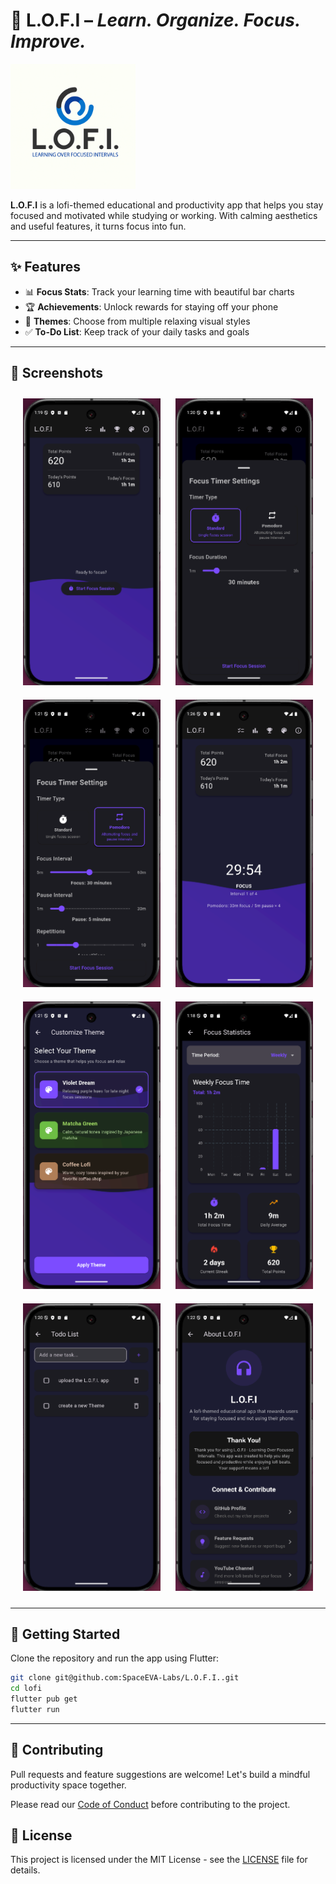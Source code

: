 # 🌙 L.O.F.I – *Learn. Organize. Focus. Improve.*

<img src="docs/logo/logo.png" alt="L.O.F.I Logo" width="200"/>

**L.O.F.I** is a lofi-themed educational and productivity app that helps you stay focused and motivated while studying or working. With calming aesthetics and useful features, it turns focus into fun.

---

## ✨ Features

- 📊 **Focus Stats**: Track your learning time with beautiful bar charts  
- 🏆 **Achievements**: Unlock rewards for staying off your phone  
- 🎨 **Themes**: Choose from multiple relaxing visual styles  
- ✅ **To-Do List**: Keep track of your daily tasks and goals  

---

## 📱 Screenshots

<div align="center">
  <img src="docs/screenshots/home.png" alt="Focus Screen" width="220" style="margin: 10px;"/>
  <img src="docs/screenshots/standard-timer.png" alt="Statistics Screen" width="220" style="margin: 10px;"/>
  <img src="docs/screenshots/pomodoro_timer.png" alt="Achievements Screen" width="220" style="margin: 10px;"/>
  <img src="docs/screenshots/pomodoro_active.png" alt="Todo List Screen" width="220" style="margin: 10px;"/>
  <img src="docs/screenshots/themes.png" alt="Theme Selection Screen" width="220" style="margin: 10px;"/>
  <img src="docs/screenshots/statistics.png" alt="Statistics Screen" width="220" style="margin: 10px;"/>
  <img src="docs/screenshots/todolist.png" alt="Todo List Screen" width="220" style="margin: 10px;"/>
  <img src="docs/screenshots/about.png" alt="About Screen" width="220" style="margin: 10px;"/>
</div>

---

## 🚀 Getting Started

Clone the repository and run the app using Flutter:

```bash
git clone git@github.com:SpaceEVA-Labs/L.O.F.I..git
cd lofi
flutter pub get
flutter run
```

---

## 🤝 Contributing

Pull requests and feature suggestions are welcome!
Let's build a mindful productivity space together.

Please read our [Code of Conduct](CODE_OF_CONDUCT.md) before contributing to the project.

## 📄 License

This project is licensed under the MIT License - see the [LICENSE](LICENSE) file for details.

